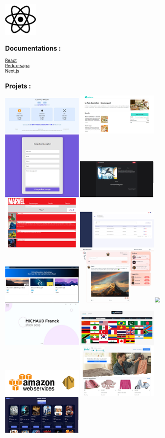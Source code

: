 <img src="https://github.com/frmi2018/frmi2018/blob/main/assets/logos/react.png"  width="100" height=auto>

## Documentations :

[React](https://fr.reactjs.org/)  
[Redux-saga](https://redux-saga.js.org/)  
[Next.js](https://nextjs.org/)

## Projets :

[<img src="https://github.com/frmi2018/react/blob/main/front/crypto-watch/crypto.jpg" width="240" height=auto>](https://github.com/frmi2018/react/tree/main/front/crypto-watch)
[<img src="https://raw.githubusercontent.com/frmi2018/react/main/front/deliveroo/src/deliveroo.PNG" width="240" height=auto>](https://github.com/frmi2018/react/tree/main/front/deliveroo)
[<img src="https://raw.githubusercontent.com/frmi2018/react/main/front/form/simple-form.JPG" width="240" height=auto>](https://github.com/frmi2018/react/tree/main/front/form)
[<img src="https://raw.githubusercontent.com/frmi2018/gamepad/main/screen.png" width="240" height=auto>](https://github.com/frmi2018/react/tree/main/front/gamepad)
[<img src="https://raw.githubusercontent.com/frmi2018/frmi-marvel-api/main/src/assets/images/marvel.png" width="240" height=auto>](https://github.com/frmi2018/react/tree/main/front/marvel)
[<img src="https://github.com/frmi2018/react/blob/main/front/material-ui-tutorial/Screen.png" width="240" height=auto>](https://github.com/frmi2018/react/tree/main/front/material-ui-tutorial)
[<img src="https://github.com/frmi2018/react/blob/main/front/monkey/monkey1.jpg" width="240" height=auto>](https://github.com/frmi2018/react/tree/main/front/monkey)
[<img src="https://raw.githubusercontent.com/frmi2018/react/main/front/racoont/public/img/screenshot.jpg" width="240" height=auto>](https://github.com/frmi2018/react/tree/main/front/racoont)
[<img src="https://camo.githubusercontent.com/8a72a23e62b35e30a8290515356fc63b699ec6b5287b5188ab8fd6fb505c7ace/687474703a2f2f6d6963686175646672616e636b2e6f76682f77702d636f6e74656e742f75706c6f6164732f323032312f30352f7369676e75702e706e673f7261773d74727565" width="240" height=auto>](https://github.com/frmi2018/react/tree/main/front/react-simple-form)
[<img src="https://github.com/frmi2018/react/blob/main/front/react-vitrine/vitrine.jpg" width="240" height=auto>](https://github.com/frmi2018/react/tree/main/front/react-vitrine)
[<img src="https://github.com/frmi2018/react/blob/main/front/react-world/country.JPG" width="240" height=auto>](https://github.com/frmi2018/react/tree/main/front/react-world)
[<img src="https://github.com/frmi2018/react/blob/main/front/register-aws-ses/images.png" width="240" height=auto>](https://github.com/frmi2018/react/tree/main/front/register-aws-ses)
[<img src="https://raw.githubusercontent.com/frmi2018/vinted-frmi/main/vinted-picture-1.jpg" width="240" height=auto>](https://github.com/frmi2018/react/tree/main/front/vinted)
[<img src="https://github.com/frmi2018/react/blob/main/react-tests/react-movies/picture.jpg" width="240" height=auto>](https://github.com/frmi2018/react/tree/main/react-tests/react-movies)
